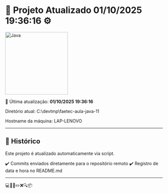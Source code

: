 # 🚀 Projeto Atualizado **01/10/2025 19:36:16** ⚙️


<img width="200" src="https://miro.medium.com/v2/resize:fit:720/format:webp/0*gtY-llyEbkeoS1Sp.png" alt="Java" />


📅 Última atualização: **01/10/2025 19:36:16**

Diretório atual: C:\devtmp\faetec-aula-java-11

Hostname da máquina: LAP-LENOVO

---

## 📌 Histórico
Este projeto é atualizado automaticamente via script.

✔️ Commits enviados diretamente para o repositório remoto
✔️ Registro de data e hora no README.md

---

💻🧠✅✏️❌🔍📦
